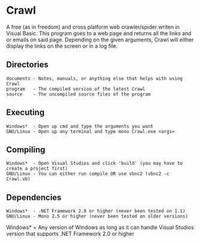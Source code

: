 Crawl
=====
A free (as in freedom) and cross platform web crawler/spider writen in Visual Basic. This program goes to a web page and returns all the links and or emails on said page. Depending on the given arguments, Crawl will either display the links on the screen or in a log file.

## Directories

	documents - Notes, manuals, or anything else that helps with using Crawl
	program   - The compiled version of the latest Crawl
	source	  - The uncompiled source files of the program

## Executing

	Windows*  - Open up cmd and type the arguments you want
	GNU/Linux - Open up any terminal and type mono Crawl.exe <args>

## Compiling

	Windows*  - Open Visual Studios and click 'build' (you may have to create a project first)
	GNU/Linux - You can either run compile OR use vbnc2 (vbnc2 -c Crawl.vb)

## Dependencies

	Windows*  - .NET Framework 2.0 or higher (never been tested on 1.1)
	GNU/Linux - Mono 2.5 or higher (never been tested on older versions)








Windows* = Any version of Windows as long as it can handle Visual Studios version that supports .NET Framework 2.0 or higher
